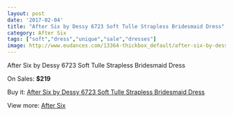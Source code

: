 ```yaml
---
layout: post
date: '2017-02-04'
title: "After Six by Dessy 6723 Soft Tulle Strapless Bridesmaid Dress"
category: After Six
tags: ["soft","dress","unique","sale","dresses"]
image: http://www.eudances.com/13364-thickbox_default/after-six-by-dessy-6723-soft-tulle-strapless-bridesmaid-dress.jpg
---
```

After Six by Dessy 6723 Soft Tulle Strapless Bridesmaid Dress

On Sales: **$219**
<a href="https://www.eudances.com/en/after-six/4037-after-six-by-dessy-6723-soft-tulle-strapless-bridesmaid-dress.html"><amp-img layout="responsive" width="600" height="600" src="//www.eudances.com/13364-thickbox_default/after-six-by-dessy-6723-soft-tulle-strapless-bridesmaid-dress.jpg" alt="After Six by Dessy 6723 Soft Tulle Strapless Bridesmaid Dress 0" /></a>
<a href="https://www.eudances.com/en/after-six/4037-after-six-by-dessy-6723-soft-tulle-strapless-bridesmaid-dress.html"><amp-img layout="responsive" width="600" height="600" src="//www.eudances.com/13367-thickbox_default/after-six-by-dessy-6723-soft-tulle-strapless-bridesmaid-dress.jpg" alt="After Six by Dessy 6723 Soft Tulle Strapless Bridesmaid Dress 1" /></a>
<a href="https://www.eudances.com/en/after-six/4037-after-six-by-dessy-6723-soft-tulle-strapless-bridesmaid-dress.html"><amp-img layout="responsive" width="600" height="600" src="//www.eudances.com/13366-thickbox_default/after-six-by-dessy-6723-soft-tulle-strapless-bridesmaid-dress.jpg" alt="After Six by Dessy 6723 Soft Tulle Strapless Bridesmaid Dress 2" /></a>
<a href="https://www.eudances.com/en/after-six/4037-after-six-by-dessy-6723-soft-tulle-strapless-bridesmaid-dress.html"><amp-img layout="responsive" width="600" height="600" src="//www.eudances.com/13365-thickbox_default/after-six-by-dessy-6723-soft-tulle-strapless-bridesmaid-dress.jpg" alt="After Six by Dessy 6723 Soft Tulle Strapless Bridesmaid Dress 3" /></a>

Buy it: [After Six by Dessy 6723 Soft Tulle Strapless Bridesmaid Dress](https://www.eudances.com/en/after-six/4037-after-six-by-dessy-6723-soft-tulle-strapless-bridesmaid-dress.html "After Six by Dessy 6723 Soft Tulle Strapless Bridesmaid Dress")

View more: [After Six](https://www.eudances.com/en/50-after-six "After Six")